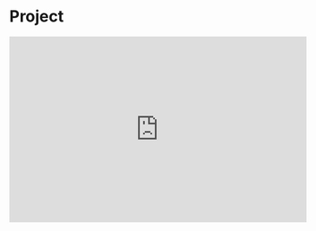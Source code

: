 # Project
<iframe width="531" height="332" seamless frameborder="0" scrolling="no" src="https://docs.google.com/spreadsheets/d/e/2PACX-1vRWIrYx94ggXy1xSbXdARp-jgv2uTcEZezE70SVJnK0KJmiw_7idbSlYpPmJw_Jj_2IBAVpZnNLiIXU/pubchart?oid=1&amp;format=interactive"></iframe>
